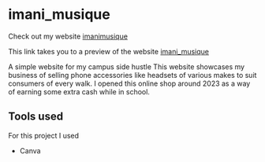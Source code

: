 # imani_musique
Check out my website [imanimusique](https://faith-njenga.my.canva.site/)

This link takes you to a preview of the website [imani_musique](https://www.canva.com/design/DAGGXDk2ldA/Tgx4ojpgPWB_WAm3WrluQA/view?utm_content=DAGGXDk2ldA&utm_campaign=designshare&utm_medium=link2&utm_source=uniquelinks&utlId=h55201cf198)

A simple website for my campus side hustle
This website showcases my business of selling phone accessories like headsets of various makes to suit consumers of every walk.
I opened this online shop around 2023 as a way of earning some extra cash while in school.
## Tools used
For this project I used 
- Canva 
  
